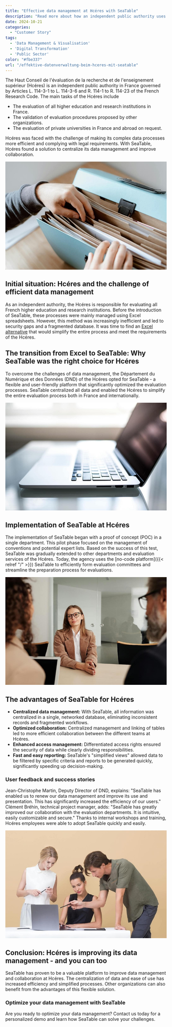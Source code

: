 ```yaml
---
title: "Effective data management at Hcéres with SeaTable"
description: "Read more about how an independent public authority uses SeaTable."
date: 2024-10-21
categories: 
  - "Customer Story"
tags: 
  - 'Data Management & Visualisation'
  - 'Digital Transformation'
  - 'Public Sector'
color: "#fbe337"
url: "/effektive-datenverwaltung-beim-hceres-mit-seatable"
---
```


The Haut Conseil de l'évaluation de la recherche et de l'enseignement supérieur (Hcéres) is an independent public authority in France governed by Articles L. 114-3-1 to L. 114-3-6 and R. 114-1 to R. 114-23 of the French Research Code. The main tasks of the Hcéres include

- The evaluation of all higher education and research institutions in France.
- The validation of evaluation procedures proposed by other organizations.
- The evaluation of private universities in France and abroad on request.  
    
Hcéres was faced with the challenge of making its complex data processes more efficient and complying with legal requirements. With SeaTable, Hcéres found a solution to centralize its data management and improve collaboration.

![](pexels-anete-lusina-4792285-1.jpg)

## Initial situation: Hcéres and the challenge of efficient data management

As an independent authority, the Hcéres is responsible for evaluating all French higher education and research institutions. Before the introduction of SeaTable, these processes were mainly managed using Excel spreadsheets. However, this method was increasingly inefficient and led to security gaps and a fragmented database. It was time to find an [Excel alternative](https://seatable.com/excel-alternative/) that would simplify the entire process and meet the requirements of the Hcéres.

## The transition from Excel to SeaTable: Why SeaTable was the right choice for Hcéres

To overcome the challenges of data management, the Département du Numérique et des Données (DND) of the Hcéres opted for SeaTable - a flexible and user-friendly platform that significantly optimized the evaluation processes. SeaTable centralized all data and enabled the Hcéres to simplify the entire evaluation process both in France and internationally.

![](pexels-natri-792199-1.jpg)

## Implementation of SeaTable at Hcéres

The implementation of SeaTable began with a proof of concept (POC) in a single department. This pilot phase focused on the management of conventions and potential expert lists. Based on the success of this test, SeaTable was gradually extended to other departments and evaluation services of the Hcéres. Today, the agency uses the [no-code platform]({{< relref "/" >}}) SeaTable to efficiently form evaluation committees and streamline the preparation process for evaluations.

![](pexels-edmond-dantes-4342496-1.jpg)

## The advantages of SeaTable for Hcéres

- **Centralized data management:** With SeaTable, all information was centralized in a single, networked database, eliminating inconsistent records and fragmented workflows.
- **Optimized collaboration:** Centralized management and linking of tables led to more efficient collaboration between the different teams at Hcéres.
- **Enhanced access management:** Differentiated access rights ensured the security of data while clearly dividing responsibilities.
- **Fast and easy reporting:** SeaTable's "simplified views" allowed data to be filtered by specific criteria and reports to be generated quickly, significantly speeding up decision-making.

### User feedback and success stories

Jean-Christophe Martin, Deputy Director of DND, explains: "SeaTable has enabled us to renew our data management and improve its use and presentation. This has significantly increased the efficiency of our users."  
Clément Bréhin, technical project manager, adds: "SeaTable has greatly improved our collaboration with the evaluation departments. It is intuitive, easily customizable and secure." Thanks to internal workshops and training, Hcéres employees were able to adopt SeaTable quickly and easily.

![](pexels-moose-photos-170195-1036641-1.jpg)

## Conclusion: Hcéres is improving its data management - and you can too

SeaTable has proven to be a valuable platform to improve data management and collaboration at Hcéres. The centralization of data and ease of use has increased efficiency and simplified processes. Other organizations can also benefit from the advantages of this flexible solution.

### Optimize your data management with SeaTable

Are you ready to optimize your data management? Contact us today for a personalized demo and learn how SeaTable can solve your challenges.
